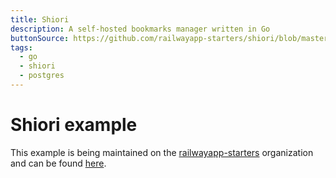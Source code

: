 ```yaml
---
title: Shiori
description: A self-hosted bookmarks manager written in Go
buttonSource: https://github.com/railwayapp-starters/shiori/blob/master/README.md
tags:
  - go
  - shiori
  - postgres
---
```


# Shiori example

This example is being maintained on the [railwayapp-starters](https://github.com/railwayapp-starters) organization and can be found [here](https://github.com/railwayapp-starters/shiori).
